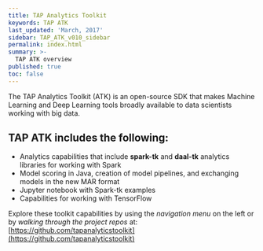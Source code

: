 ```yaml
---
title: TAP Analytics Toolkit
keywords: TAP ATK
last_updated: 'March, 2017'
sidebar: TAP_ATK_v010_sidebar
permalink: index.html
summary: >-
  TAP ATK overview
published: true
toc: false
---
```


<!-- home page content -->

The TAP Analytics Toolkit (ATK) is an open-source SDK that makes Machine Learning and Deep Learning tools broadly available to data scientists working with big data.

<h2>TAP ATK includes the following:</h2>

- Analytics capabilities that include **spark-tk** and **daal-tk** analytics libraries for working with Spark
- Model scoring in Java, creation of model pipelines, and exchanging models in the new MAR format
- Jupyter notebook with Spark-tk examples
- Capabilities for working with TensorFlow

Explore these toolkit capabilities by using the *navigation menu* on the left or by *walking through the project repos* at: [https://github.com/tapanalyticstoolkit](https://github.com/tapanalyticstoolkit)

